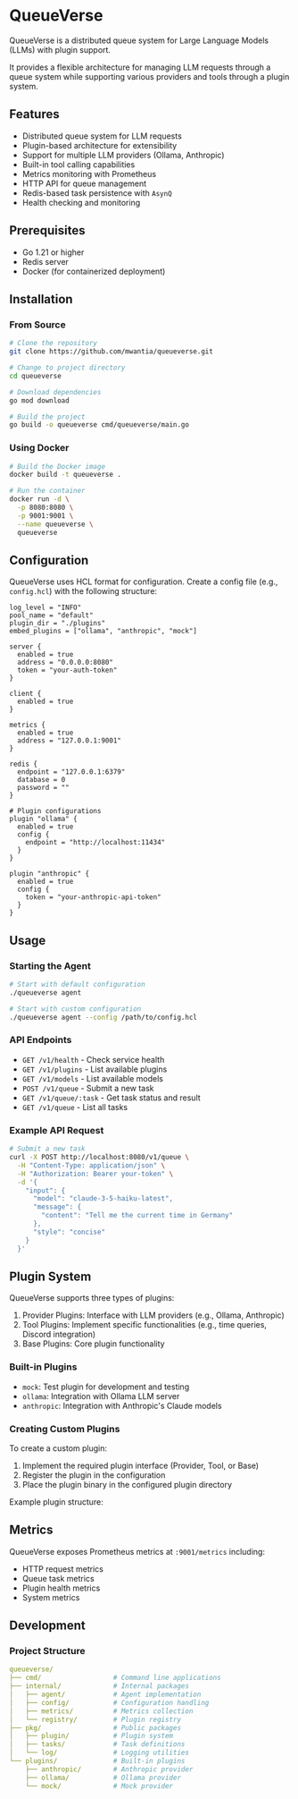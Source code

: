 # QueueVerse

QueueVerse is a distributed queue system for Large Language Models (LLMs) with plugin support.

It provides a flexible architecture for managing LLM requests through a queue system while supporting various providers and tools through a plugin system.

## Features

- Distributed queue system for LLM requests
- Plugin-based architecture for extensibility
- Support for multiple LLM providers (Ollama, Anthropic)
- Built-in tool calling capabilities
- Metrics monitoring with Prometheus
- HTTP API for queue management
- Redis-based task persistence with `AsynQ`
- Health checking and monitoring

## Prerequisites

- Go 1.21 or higher
- Redis server
- Docker (for containerized deployment)

## Installation

### From Source

```bash
# Clone the repository
git clone https://github.com/mwantia/queueverse.git

# Change to project directory
cd queueverse

# Download dependencies
go mod download

# Build the project
go build -o queueverse cmd/queueverse/main.go
```

### Using Docker

```bash
# Build the Docker image
docker build -t queueverse .

# Run the container
docker run -d \
  -p 8080:8080 \
  -p 9001:9001 \
  --name queueverse \
  queueverse
```

## Configuration

QueueVerse uses HCL format for configuration. Create a config file (e.g., `config.hcl`) with the following structure:

```hcl
log_level = "INFO"
pool_name = "default"
plugin_dir = "./plugins"
embed_plugins = ["ollama", "anthropic", "mock"]

server {
  enabled = true
  address = "0.0.0.0:8080"
  token = "your-auth-token"
}

client {
  enabled = true
}

metrics {
  enabled = true
  address = "127.0.0.1:9001"
}

redis {
  endpoint = "127.0.0.1:6379"
  database = 0
  password = ""
}

# Plugin configurations
plugin "ollama" {
  enabled = true
  config {
    endpoint = "http://localhost:11434"
  }
}

plugin "anthropic" {
  enabled = true
  config {
    token = "your-anthropic-api-token"
  }
}
```

## Usage

### Starting the Agent

```bash
# Start with default configuration
./queueverse agent

# Start with custom configuration
./queueverse agent --config /path/to/config.hcl
```

### API Endpoints

- `GET /v1/health` - Check service health
- `GET /v1/plugins` - List available plugins
- `GET /v1/models` - List available models
- `POST /v1/queue` - Submit a new task
- `GET /v1/queue/:task` - Get task status and result
- `GET /v1/queue` - List all tasks

### Example API Request

```bash
# Submit a new task
curl -X POST http://localhost:8080/v1/queue \
  -H "Content-Type: application/json" \
  -H "Authorization: Bearer your-token" \
  -d '{
    "input": {
      "model": "claude-3-5-haiku-latest",
      "message": {
        "content": "Tell me the current time in Germany"
      },
      "style": "concise"
    }
  }'
```

## Plugin System

QueueVerse supports three types of plugins:

1. Provider Plugins: Interface with LLM providers (e.g., Ollama, Anthropic)
2. Tool Plugins: Implement specific functionalities (e.g., time queries, Discord integration)
3. Base Plugins: Core plugin functionality

### Built-in Plugins

- `mock`: Test plugin for development and testing
- `ollama`: Integration with Ollama LLM server
- `anthropic`: Integration with Anthropic's Claude models

### Creating Custom Plugins

To create a custom plugin:

1. Implement the required plugin interface (Provider, Tool, or Base)
2. Register the plugin in the configuration
3. Place the plugin binary in the configured plugin directory

Example plugin structure:

## Metrics

QueueVerse exposes Prometheus metrics at `:9001/metrics` including:

- HTTP request metrics
- Queue task metrics
- Plugin health metrics
- System metrics

## Development

### Project Structure

```yml
queueverse/
├── cmd/                  # Command line applications
├── internal/             # Internal packages
│   ├── agent/            # Agent implementation
│   ├── config/           # Configuration handling
│   ├── metrics/          # Metrics collection
│   └── registry/         # Plugin registry
├── pkg/                  # Public packages
│   ├── plugin/           # Plugin system
│   ├── tasks/            # Task definitions
│   └── log/              # Logging utilities
└── plugins/              # Built-in plugins
    ├── anthropic/        # Anthropic provider
    ├── ollama/           # Ollama provider
    └── mock/             # Mock provider
```
